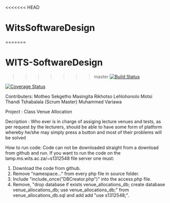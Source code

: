 <<<<<<< HEAD
# WitsSoftwareDesign
=======
# WITS-SoftwareDesign
>>>>>>> master
[![Build Status](https://travis-ci.org/MS35/WitsSoftwareDesign.svg?branch=dev)](https://travis-ci.org/MS35/WitsSoftwareDesign)
<a href='https://coveralls.io/github/MS35/WitsSoftwareDesign?branch=dev'>
<img src='https://coveralls.io/repos/github/MS35/WitsSoftwareDesign/badge.svg?branch=dev' alt='Coverage Status' />
</a>

Contributers: Motheo Sekgetho
              Masingita Rikhotso
              Lehlohonolo Motsi
              Thandi Tshabalala (Scrum Master)
              Muhammed Variawa
              
Project     : Class Venue Allocation

Decription  : Who ever is in charge of assiging lecture venues and
              tests, as per request by the lecturers, should
              be able to have some form of platform whereby he/she
              may simply press a button and most of their problems will be solved
              
How to run code: Code can not be downloaded straight from a download from github and run. If you want to run the code on the lamp.ms.wits.ac.za/~s1312548 file server one must:
1. Download the code from github.
2. Remove "namespace..." from every php file in source folder.
3. Include "include_once("DBCreator.php")" into the access.php file.
4. Remove, "drop database if exists venue_allocations_db;
           create database venue_allocations_db;
           use venue_allocations_db;" from venue_allocations_db.sql and add add "use s1312548;".
